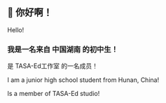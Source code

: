 ## 👋 你好啊！
Hello!

### 我是一名来自 中国湖南 的初中生！

是 TASA-Ed工作室 的一名成员！

I am a junior high school student from Hunan, China!

Is a member of TASA-Ed studio!
